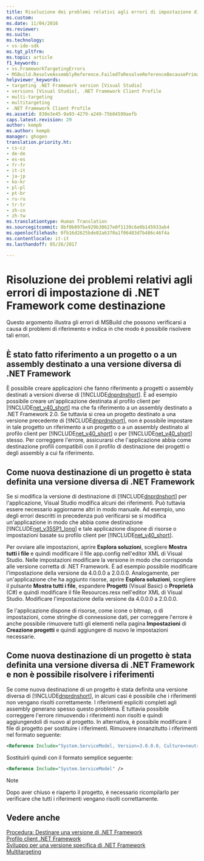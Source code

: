 ```yaml
---
title: Risoluzione dei problemi relativi agli errori di impostazione di .NET Framework come destinazione | Microsoft Docs
ms.custom: 
ms.date: 11/04/2016
ms.reviewer: 
ms.suite: 
ms.technology:
- vs-ide-sdk
ms.tgt_pltfrm: 
ms.topic: article
f1_keywords:
- vs.FrameworkTargetingErrors
- MSBuild.ResolveAssemblyReference.FailedToResolveReferenceBecausePrimaryAssemblyInExclusionList
helpviewer_keywords:
- targeting .NET Framework version [Visual Studio]
- versions [Visual Studio], .NET Framework Client Profile
- multi-targeting
- multitargeting
- .NET Framework Client Profile
ms.assetid: 830e3e45-9a93-4279-a249-75b84599aefb
caps.latest.revision: 29
author: kempb
ms.author: kempb
manager: ghogen
translation.priority.ht:
- cs-cz
- de-de
- es-es
- fr-fr
- it-it
- ja-jp
- ko-kr
- pl-pl
- pt-br
- ru-ru
- tr-tr
- zh-cn
- zh-tw
ms.translationtype: Human Translation
ms.sourcegitcommit: 8bf0b097be929b30627e0f1139c6e0b145933ab4
ms.openlocfilehash: 0fb16d2625bde02a6370a1f06483d7b486c46f4a
ms.contentlocale: it-it
ms.lasthandoff: 05/26/2017

---
```

# <a name="troubleshooting-net-framework-targeting-errors"></a>Risoluzione dei problemi relativi agli errori di impostazione di .NET Framework come destinazione
Questo argomento illustra gli errori di MSBuild che possono verificarsi a causa di problemi di riferimento e indica in che modo è possibile risolvere tali errori.  
  
## <a name="you-have-referenced-a-project-or-assembly-that-targets-a-different-version-of-the-net-framework"></a>È stato fatto riferimento a un progetto o a un assembly destinato a una versione diversa di .NET Framework  
 È possibile creare applicazioni che fanno riferimento a progetti o assembly destinati a versioni diverse di [!INCLUDE[dnprdnshort](../code-quality/includes/dnprdnshort_md.md)]. È ad esempio possibile creare un'applicazione destinata al profilo client per [!INCLUDE[net_v40_short](../code-quality/includes/net_v40_short_md.md)] ma che fa riferimento a un assembly destinato a .NET Framework 2.0. Se tuttavia si crea un progetto destinato a una versione precedente di [!INCLUDE[dnprdnshort](../code-quality/includes/dnprdnshort_md.md)], non è possibile impostare in tale progetto un riferimento a un progetto o a un assembly destinato al profilo client per [!INCLUDE[net_v40_short](../code-quality/includes/net_v40_short_md.md)] o per [!INCLUDE[net_v40_short](../code-quality/includes/net_v40_short_md.md)] stesso. Per correggere l'errore, assicurarsi che l'applicazione abbia come destinazione profili compatibili con il profilo di destinazione dei progetti o degli assembly a cui fa riferimento.  
  
## <a name="you-have-re-targeted-a-project-to-a-different-version-of-the-net-framework"></a>Come nuova destinazione di un progetto è stata definita una versione diversa di .NET Framework  
 Se si modifica la versione di destinazione di [!INCLUDE[dnprdnshort](../code-quality/includes/dnprdnshort_md.md)] per l'applicazione, Visual Studio modifica alcuni dei riferimenti. Può tuttavia essere necessario aggiornarne altri in modo manuale. Ad esempio, uno degli errori descritti in precedenza può verificarsi se si modifica un'applicazione in modo che abbia come destinazione [!INCLUDE[net_v35SP1_long](../msbuild/includes/net_v35sp1_long_md.md)] e tale applicazione dispone di risorse o impostazioni basate su profilo client per [!INCLUDE[net_v40_short](../code-quality/includes/net_v40_short_md.md)].  
  
 Per ovviare alle impostazioni, aprire **Esplora soluzioni**, scegliere **Mostra tutti i file** e quindi modificare il file app.config nell'editor XML di Visual Studio. Nelle impostazioni modificare la versione in modo che corrisponda alle versione corretta di .NET Framework. È ad esempio possibile modificare l'impostazione della versione da 4.0.0.0 a 2.0.0.0. Analogamente, per un'applicazione che ha aggiunto risorse, aprire **Esplora soluzioni**, scegliere il pulsante **Mostra tutti i file**, espandere **Progetti** (Visual Basic) o **Proprietà** (C#) e quindi modificare il file Resources.resx nell'editor XML di Visual Studio. Modificare l'impostazione della versione da 4.0.0.0 a 2.0.0.0.  
  
 Se l'applicazione dispone di risorse, come icone o bitmap, o di impostazioni, come stringhe di connessione dati, per correggere l'errore è anche possibile rimuovere tutti gli elementi nella pagina **Impostazioni**  di **Creazione progetti** e quindi aggiungere di nuovo le impostazioni necessarie.  
  
## <a name="you-have-re-targeted-a-project-to-a-different-version-of-the-net-framework-and-references-do-not-resolve"></a>Come nuova destinazione di un progetto è stata definita una versione diversa di .NET Framework e non è possibile risolvere i riferimenti  
 Se come nuova destinazione di un progetto è stata definita una versione diversa di [!INCLUDE[dnprdnshort](../code-quality/includes/dnprdnshort_md.md)], in alcuni casi è possibile che i riferimenti non vengano risolti correttamente. I riferimenti espliciti completi agli assembly generano spesso questo problema. È tuttavia possibile correggere l'errore rimuovendo i riferimenti non risolti e quindi aggiungendoli di nuovo al progetto. In alternativa, è possibile modificare il file di progetto per sostituire i riferimenti. Rimuovere innanzitutto i riferimenti nel formato seguente:  
  
```xml  
<Reference Include="System.ServiceModel, Version=3.0.0.0, Culture=neutral, PublicKeyToken=b77a5c561934e089, processorArchitecture=MSIL" />  
```  
  
 Sostituirli quindi con il formato semplice seguente:  
  
```xml  
<Reference Include="System.ServiceModel" />  
```  
  
> [!NOTE]
>  Dopo aver chiuso e riaperto il progetto, è necessario ricompilarlo per verificare che tutti i riferimenti vengano risolti correttamente.  
  
## <a name="see-also"></a>Vedere anche  
 [Procedura: Destinare una versione di .NET Framework](../ide/how-to-target-a-version-of-the-dotnet-framework.md)   
 [Profilo client .NET Framework](/dotnet/framework/deployment/client-profile)   
 [Sviluppo per una versione specifica di .NET Framework](../ide/targeting-a-specific-dotnet-framework-version.md)   
 [Multitargeting](../msbuild/msbuild-multitargeting-overview.md)
